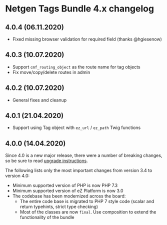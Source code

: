 Netgen Tags Bundle 4.x changelog
================================

4.0.4 (06.11.2020)
------------------

* Fixed missing browser validation for required field (thanks @hgiesenow)

4.0.3 (10.07.2020)
------------------

* Support `cmf_routing_object` as the route name for tag objects
* Fix move/copy/delete routes in admin

4.0.2 (10.07.2020)
------------------

* General fixes and cleanup

4.0.1 (21.04.2020)
------------------

* Support using Tag object with `ez_url` / `ez_path` Twig functions

4.0.0 (14.04.2020)
------------------

Since 4.0 is a new major release, there were a number of breaking changes, so be sure to read [upgrade instructions](UPGRADE.md#upgrade-from-34-to-40).

The following lists only the most important changes from version 3.4 to version 4.0:

* Minimum supported version of PHP is now PHP 7.3
* Minimum supported version of eZ Platform is now 3.0
* The codebase has been modernized across the board:
    - The entire code base is migrated to PHP 7 style code (scalar and return typehints, strict type checking)
    - Most of the classes are now `final`. Use composition to extend the functionality of the bundle
